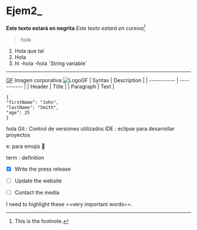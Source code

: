 # Ejem2_

**Este texto estará en negrita**
*Este texto estará en cursiva*[^1]
>hola
1. Hola que tal
2. Hola
3. hi
-hola
-hola
´String variable`
---
[GF](https://www.gregoriofer.com)
Imagen corporativa ![LogoGF](https://gregoriofer.com/logo.jpg)
| Syntax | Description |
| ----------- | ----------- |
| Header | Title |
| Paragraph | Text |
```
{
"firstName": "John",
"lastName": "Smith",
"age": 25
}
```

hola
Git
: Control de versiones utilizados
IDE
: eclipse para desarrollar proyectos

e: para emojis
🥇

term
: definition


- [x] Write the press release
- [ ] Update the website
- [ ] Contact the media


I need to highlight these ==very important words==.




[^1]: This is the footnote.
